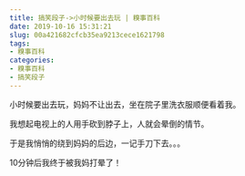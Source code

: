 ```yaml
---
title: 搞笑段子->小时候要出去玩 | 糗事百科
date: 2019-10-16 15:31:21
slug: 00a421682cfcb35ea9213cece1621798
tags: 
- 糗事百科
categories:
- 糗事百科
- 搞笑段子
---
```

小时候要出去玩，妈妈不让出去，坐在院子里洗衣服顺便看着我。

我想起电视上的人用手砍到脖子上，人就会晕倒的情节。

于是我悄悄的绕到妈妈的后边，一记手刀下去。。。

10分钟后我终于被我妈打晕了！


